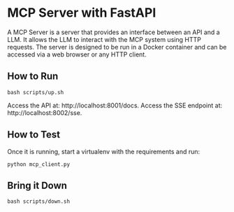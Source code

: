 # MCP Server with FastAPI

A MCP Server is a server that provides an interface between an API and a LLM. It allows the LLM to interact with the MCP system using HTTP requests. The server is designed to be run in a Docker container and can be accessed via a web browser or any HTTP client.

## How to Run

```commandline
bash scripts/up.sh
```

Access the API at: http://localhost:8001/docs.
Access the SSE endpoint at: http://localhost:8002/sse.

## How to Test

Once it is running, start a virtualenv with the requirements and run:
```commandline
python mcp_client.py
```

## Bring it Down

```commandline
bash scripts/down.sh
```
